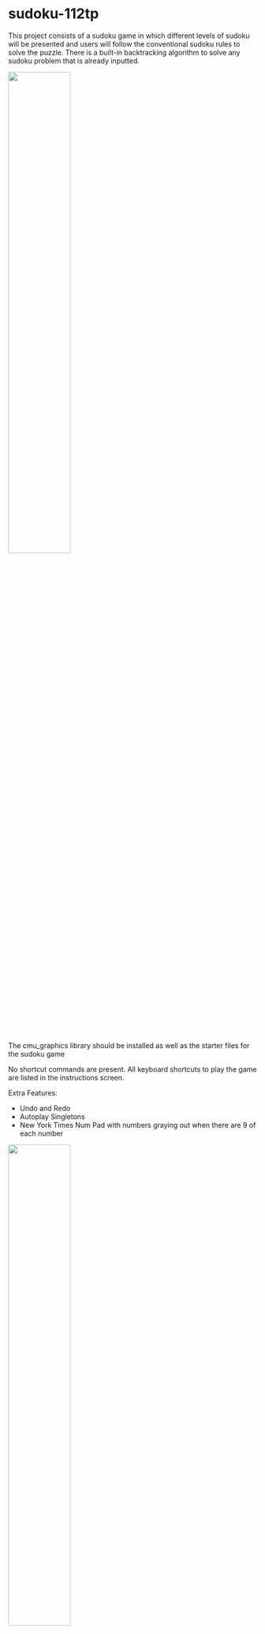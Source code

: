 # sudoku-112tp


This project consists of a sudoku game in which different levels of sudoku will be presented and users will follow the conventional sudoku rules to solve the puzzle.
There is a built-in backtracking algorithm to solve any sudoku problem that is already inputted. 

<img src="https://github.com/user-attachments/assets/31184ae0-cd20-4451-b268-42fea5c8fec0" width="50%">

The cmu_graphics library should be installed as well as the starter files for the sudoku game

No shortcut commands are present. All keyboard shortcuts to play the game are listed in the instructions screen. 

Extra Features:
- Undo and Redo
- Autoplay Singletons
- New York Times Num Pad with numbers graying out when there are 9 of each number

<img src="https://github.com/user-attachments/assets/580b621d-5235-4d14-9b62-b9bc4bb93736" width="50%">


<img src="https://github.com/user-attachments/assets/c4a31f22-4eac-4819-b0ba-9a615bde5905" width="50%">
